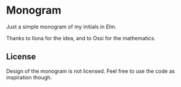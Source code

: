 # Monogram

Just a simple monogram of my initials in Elm.

Thanks to Ilona for the idea, and to Ossi for the mathematics.

## License

Design of the monogram is not licensed. Feel free to use the code as inspiration though.
